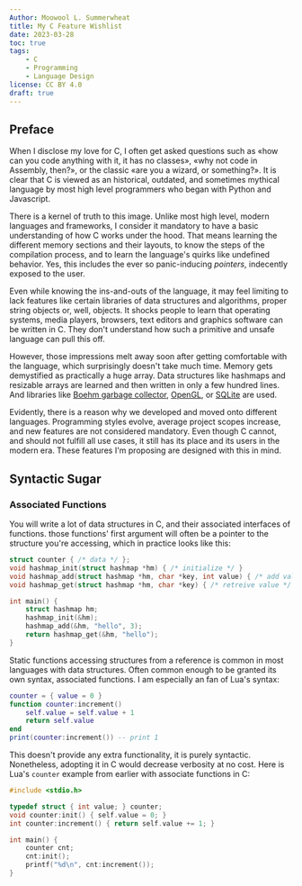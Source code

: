 ```yaml
---
Author: Moowool L. Summerwheat
title: My C Feature Wishlist
date: 2023-03-28
toc: true
tags:
    - C
    - Programming
    - Language Design
license: CC BY 4.0
draft: true
---
```


## Preface

When I disclose my love for C, I often get asked questions such as «how can you code anything with it, it has no classes», «why not code in Assembly, then?», or the classic «are you a wizard, or something?». It is clear that C is viewed as an historical, outdated, and sometimes mythical language by most high level programmers who began with Python and Javascript.

There is a kernel of truth to this image. Unlike most high level, modern languages and frameworks, I consider it mandatory to have a basic understanding of how C works under the hood. That means learning the different memory sections and their layouts, to know the steps of the compilation process, and to learn the language's quirks like undefined behavior. Yes, this includes the ever so panic-inducing *pointers*, indecently exposed to the user.

Even while knowing the ins-and-outs of the language, it may feel limiting to lack features like certain libraries of data structures and algorithms, proper string objects or, well, objects. It shocks people to learn that operating systems, media players, browsers, text editors and graphics software can be written in C. They don't understand how such a primitive and unsafe language can pull this off.

<!-- explain why someone would get comfortable with the language, and why the abscence of high level logic wouldn't bother them -->
However, those impressions melt away soon after getting comfortable with the language, which surprisingly doesn't take much time. Memory gets demystified as practically a huge array. Data structures like hashmaps and resizable arrays are learned and then written in only a few hundred lines. And libraries like [Boehm garbage collector](https://www.hboehm.info/gc/index.html), [OpenGL](https://www.opengl.org/), or [SQLite](https://www.sqlite.org/index.html) are used.

Evidently, there is a reason why we developed and moved onto different languages. Programming styles evolve, average project scopes increase, and new features are not considered mandatory. Even though C cannot, and should not fulfill all use cases, it still has its place and its users in the modern era. These features I'm proposing are designed with this in mind.

## Syntactic Sugar

### Associated Functions

You will write a lot of data structures in C, and their associated interfaces of functions. those functions' first argument will often be a pointer to the structure you're accessing, which in practice looks like this:
```c
struct counter { /* data */ };
void hashmap_init(struct hashmap *hm) { /* initialize */ }
void hashmap_add(struct hashmap *hm, char *key, int value) { /* add value */ }
void hashmap_get(struct hashmap *hm, char *key) { /* retreive value */ }

int main() {
	struct hashmap hm;
	hashmap_init(&hm);
	hashmap_add(&hm, "hello", 3);
	return hashmap_get(&hm, "hello");
}
```
Static functions accessing structures from a reference is common in most languages with data structures. Often common enough to be granted its own syntax, associated functions. I am especially an fan of Lua's syntax:
```lua
counter = { value = 0 }
function counter:increment()
	self.value = self.value + 1
	return self.value
end
print(counter:increment()) -- print 1
```
This doesn't provide any extra functionality, it is purely syntactic. Nonetheless, adopting it in C would decrease verbosity at no cost. Here is Lua's `counter` example from earlier with associate functions in C:
```c
#include <stdio.h>

typedef struct { int value; } counter;
void counter:init() { self.value = 0; }
int counter:increment() { return self.value += 1; }

int main() {
	counter cnt;
	cnt:init();
	printf("%d\n", cnt:increment());
}
```
